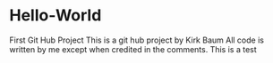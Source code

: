 # Hello-World
First Git Hub Project
This is a git hub project by Kirk Baum
All code is written by me except when credited in the comments.
This is a test
